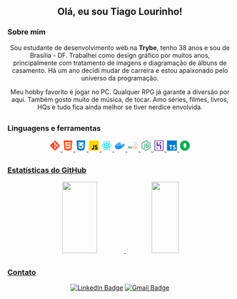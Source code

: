 <h2 align="center">Olá, eu sou Tiago Lourinho!</h1>

### Sobre mim

<p align="center">Sou estudante de desenvolvimento web na <strong><a href="https://www.betrybe.com/" style="text-decoration: none">Trybe</a></strong>, tenho 38 anos e sou de Brasília - DF. Trabalhei como design gráfico por muitos anos, principalmente com tratamento de imagens e diagramação de álbuns de casamento. Há um ano decidi mudar de carreira e estou apaixonado pelo universo da programação.</p>

<p align="center">Meu hobby favorito é jogar no PC. Qualquer RPG já garante a diversão por aqui. Também gosto muito de música, de tocar. Amo séries, filmes, livros, HQs e tudo fica ainda melhor se tiver nerdice envolvida.</p>

##

### Linguagens e ferramentas

<div align="center">
  <a href="https://github.com/TiLourinho">
  <img width="5%" height="auto" src="https://github.com/TiLourinho/TiLourinho/blob/main/assets/Git.png" alt="Git logo"/>
  <img width="5%" height="auto" src="https://github.com/TiLourinho/TiLourinho/blob/main/assets/HTML.png" alt="HTML logo"/>
  <img width="5%" height="auto" src="https://github.com/TiLourinho/TiLourinho/blob/main/assets/CSS.png" alt="CSS logo"/>
  <img width="5%" height="auto" src="https://github.com/TiLourinho/TiLourinho/blob/main/assets/JavaScript.png" alt="JavaScript logo"/>
  <img width="5%" height="auto" src="https://github.com/TiLourinho/TiLourinho/blob/main/assets/React.png" alt="React logo"/>
  <img width="5%" height="auto" src="https://github.com/TiLourinho/TiLourinho/blob/main/assets/Docker.png" alt="Docker logo"/>
  <img width="5%" height="auto" src="https://github.com/TiLourinho/TiLourinho/blob/main/assets/MySQL.png" alt="MySQL logo"/>
  <img width="5%" height="auto" src="https://github.com/TiLourinho/TiLourinho/blob/main/assets/NodeJS.png" alt="NodeJS logo"/>
  <img width="5%" height="auto" src="https://github.com/TiLourinho/TiLourinho/blob/main/assets/Heroku.png" alt="Heroku logo"/>
  <img width="5%" height="auto" src="https://github.com/TiLourinho/TiLourinho/blob/main/assets/TypeScript.png" alt="TypeScript logo"/>
  <img width="5%" height="auto" src="https://github.com/TiLourinho/TiLourinho/blob/main/assets/MongoDB.png" alt="MongoDB logo"/>
</div>

##

### Estatísticas do GitHub

<div align="center">
  <a href="https://github.com/TiLourinho">
  <img height="160em" width="39.5%" src="https://github-readme-stats.vercel.app/api?username=TiLourinho&show_icons=true&theme=graywhite&include_all_commits=true&count_private=true"/>
  <img height="160em" width="35%" src="https://github-readme-stats.vercel.app/api/top-langs/?username=TiLourinho&layout=compact&langs_count=7&theme=graywhite"/>
</div>

##

### Contato

<div align="center">

  [![LinkedIn Badge](https://img.shields.io/badge/LinkedIn-0077B5?style=for-the-badge&logo=linkedin&logoColor=white)](https://www.linkedin.com/in/lourinho-tiago/)
  [![Gmail Badge](https://img.shields.io/badge/-gmail-c14438?style=for-the-badge&logo=Gmail&logoColor=white&link=mailto:lourinho.tiago@gmail.com)](mailto:lourinho.tiago@gmail.com)
  
</div>
